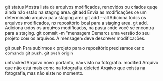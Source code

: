git status                      Mostra lista de arquivos modificados, removidos ou criados quqe ainda não estão na staging area.
git add <nome do arquivo>       Envia as modificações de um determinado arquivo para staging area
git add --all                   Adiciona todos os arquivos modificados, no repositório local para a staging area.
git add.                        Adiciona todos os arquivos modificados, na pasta onde você se encontra para a staging.
git commit -m "mensagem         Demarca uma versão do seu projeto com os arquivos. A mensagem deve descrever modificações.

git push                        Para subirmos o projeto para o repositório precisamos dar o comando git push.
git push origin <nome da branch>

untracked                       Arquivo novo, portanto, não visto na fotografia.
modified                        Arquivo que não está mais como na fotografia.
deleted                         Arquivo que existia na fotografia, mas não eiste no momento.